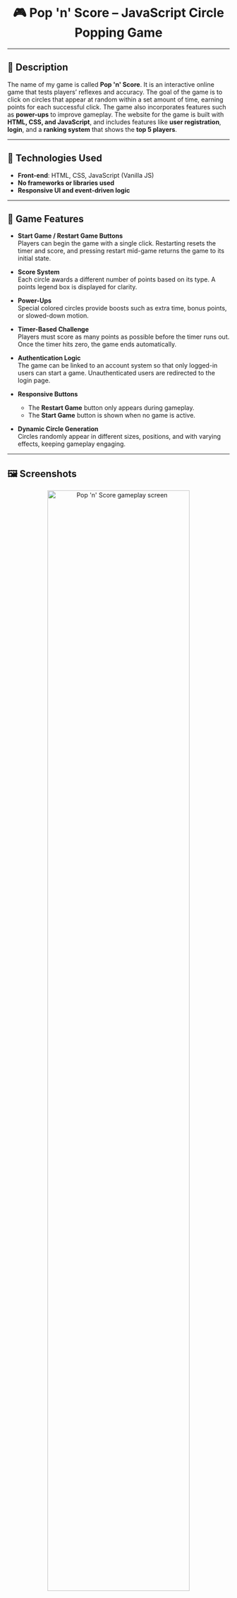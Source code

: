 <h1 align="center">🎮 Pop 'n' Score – JavaScript Circle Popping Game</h1>

---

## 📝 Description

The name of my game is called **Pop 'n' Score**. It is an interactive online game that tests players’ reflexes and accuracy. The goal of the game is to click on circles that appear at random within a set amount of time, earning points for each successful click. The game also incorporates features such as **power-ups** to improve gameplay. The website for the game is built with **HTML, CSS, and JavaScript**, and includes features like **user registration**, **login**, and a **ranking system** that shows the **top 5 players**.


---

## 🔧 Technologies Used

- **Front-end**: HTML, CSS, JavaScript (Vanilla JS)
- **No frameworks or libraries used**
- **Responsive UI and event-driven logic**

---

## 🚀 Game Features

- **Start Game / Restart Game Buttons**  
  Players can begin the game with a single click. Restarting resets the timer and score, and pressing restart mid-game returns the game to its initial state.

- **Score System**  
  Each circle awards a different number of points based on its type. A points legend box is displayed for clarity.

- **Power-Ups**  
  Special colored circles provide boosts such as extra time, bonus points, or slowed-down motion.

- **Timer-Based Challenge**  
  Players must score as many points as possible before the timer runs out. Once the timer hits zero, the game ends automatically.

- **Authentication Logic**  
  The game can be linked to an account system so that only logged-in users can start a game. Unauthenticated users are redirected to the login page.

- **Responsive Buttons**  
  - The **Restart Game** button only appears during gameplay.  
  - The **Start Game** button is shown when no game is active.

- **Dynamic Circle Generation**  
  Circles randomly appear in different sizes, positions, and with varying effects, keeping gameplay engaging.

---

## 🖼️ Screenshots

<div align="center">
<img src="https://i.imgur.com/AFeiMZq.png" width="80%" alt="Pop 'n' Score gameplay screen"/>
<img src="https://i.imgur.com/3ePjhwM.png" width="80%" alt="Game screen with power-ups"/>
</div>

---

## 🔐 Login Requirement (Optional)

When integrated into a larger platform:
- Only logged-in users can play the game.
- Leaderboard data is restricted to authenticated users.
- Game progress and high scores can be tracked per user.

---

## 🗂️ File Structure

- `index.html` – Game structure  
- `style.css` – Game styling and layout  
- `game.js` – Game logic, timer, and interactions

---

## **🔒 Full source code available in a private repository. Please contact me for access.**
